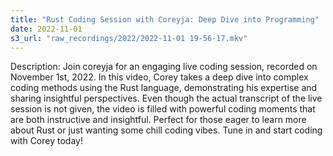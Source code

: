 ```yaml
---
title: "Rust Coding Session with Coreyja: Deep Dive into Programming"
date: 2022-11-01
s3_url: "raw_recordings/2022/2022-11-01 19-56-17.mkv"
---
```


Description:
Join coreyja for an engaging live coding session, recorded on November 1st, 2022. In this video, Corey takes a deep dive into complex coding methods using the Rust language, demonstrating his expertise and sharing insightful perspectives. Even though the actual transcript of the live session is not given, the video is filled with powerful coding moments that are both instructive and insightful. Perfect for those eager to learn more about Rust or just wanting some chill coding vibes. Tune in and start coding with Corey today!
